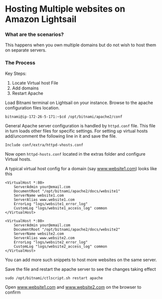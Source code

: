 # Hosting Multiple websites on Amazon Lightsail

### What are the scenarios?
This happens when you own multiple domains but do not wish to host them on separate servers.  
### The Process
Key Steps:
1. Locate Virtual host File
2. Add domains
3. Restart Apache

Load Bitnami terminal on Lightsail on your instance. Browse to the apache configuration files location.
```
bitnami@ip-172-26-5-171:~$cd /opt/bitnami/apache2/conf
```
General Apache server configuration is handled by ```httpd.conf``` file. This file in turn loads other files for specific  settings. For setting up virtual hosts add/uncomment the following line in it and save the file.
```
Include conf/extra/httpd-vhosts.conf
```
Now open ```httpd-hosts.conf``` located in the extras folder and configure Virtual hosts.

A typical virtual host config for a domain (say www.website1.com) looks like this
```
<VirtualHost *:80>
    ServerAdmin your@email.com
    DocumentRoot "/opt/bitnami/apache2/docs/website1"
    ServerName website1.com
    ServerAlias www.website1.com
    ErrorLog "logs/website1_error_log"
    CustomLog "logs/website1_access_log" common
</VirtualHost>

<VirtualHost *:80>
    ServerAdmin your@email.com
    DocumentRoot "/opt/bitnami/apache2/docs/website2"
    ServerName website2.com
    ServerAlias www.website2.com
    ErrorLog "logs/website2_error_log"
    CustomLog "logs/website2_access_log" common
</VirtualHost>
```

You can add more such snippets to host more websites on the same server.

Save the file and restart the apache server to see the changes taking effect
```
sudo /opt/bitnami/ctlscript.sh restart apache
```
Open www.website1.com and www.website2.com on the browser to confirm



<!--stackedit_data:
eyJoaXN0b3J5IjpbMTI0MTgwNjMxNSwtMTgyNDIyNTQzXX0=
-->